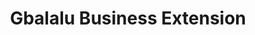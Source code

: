 ---
title: "Gbalalu Business Extension"
url: /ganta/gbalalu-business-extension/
shop: Lebensmittel
---